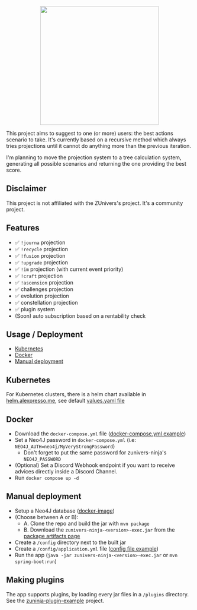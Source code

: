 <div align="center">
<img src="https://repository-images.githubusercontent.com/420819440/51db7016-b325-4d1b-a1d3-ce82d771f58b" height="320px">
</div>

This project aims to suggest to one (or more) users: the best actions scenario to take.
It's currently based on a recursive method which always tries projections until it cannot do anything more than the previous iteration. 

I'm planning to move the projection system to a tree calculation system, generating all possible scenarios and returning the one providing the best score. 

## Disclaimer

This project is not affiliated with the ZUnivers's project. It's a community project.

## Features
- ✅ `!journa` projection
- ✅ `!recycle` projection
- ✅ `!fusion` projection
- ✅ `!upgrade` projection
- ✅ `!im` projection (with current event priority)
- ✅ `!craft` projection
- ✅ `!ascension` projection
- ✅ challenges projection
- ✅ evolution projection
- ✅ constellation projection
- ✅ plugin system
- (Soon) auto subscription based on a rentability check


## Usage / Deployment
- [Kubernetes](#kubernetes)
- [Docker](#docker)
- [Manual deployment](#manual-deployment)

## Kubernetes
For Kubernetes clusters, there is a helm chart available in [helm.alexpresso.me](https://github.com/AlexPresso/helm.alexpresso.me), see default [values.yaml file](https://github.com/AlexPresso/helm.alexpresso.me/blob/main/charts/zunivers-ninja/values.yaml)

## Docker
- Download the `docker-compose.yml` file ([docker-compose.yml example](https://github.com/AlexPresso/ZUnivers-Ninja/blob/main/docker-compose.yml))
- Set a Neo4J password in `docker-compose.yml` (i.e: `NEO4J_AUTH=neo4j/MyVeryStrongPassword`)
  - Don't forget to put the same password for zunivers-ninja's `NEO4J_PASSWORD`
- (Optional) Set a Discord Webhook endpoint if you want to receive advices directly inside a Discord Channel.
- Run `docker compose up -d`

## Manual deployment
- Setup a Neo4J database ([docker-image](https://hub.docker.com/_/neo4j))
- (Choose between A or B):
  - A. Clone the repo and build the jar with `mvn package`
  - B. Download the `zunivers-ninja-<version>-exec.jar` from the [package artifacts page](https://github.com/AlexPresso/ZUnivers-Ninja/packages/1071646) 
- Create a `/config` directory next to the built jar
- Create a `/config/application.yml` file ([config file example](https://github.com/AlexPresso/ZUnivers-Ninja/blob/main/src/main/resources/application.yml))
- Run the app (`java -jar zunivers-ninja-<version>-exec.jar` or `mvn spring-boot:run`)

## Making plugins
The app supports plugins, by loading every jar files in a `/plugins` directory.  
See the [zuninja-plugin-example](https://github.com/AlexPresso/ZUnivers-Ninja/tree/main/zuninja-plugin-example) project.
